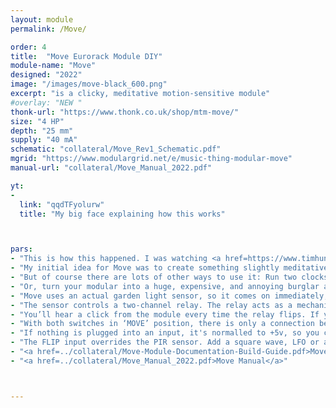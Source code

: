 ```yaml
---
layout: module
permalink: /Move/

order: 4
title:  "Move Eurorack Module DIY"
module-name: "Move"
designed: "2022"
image: "/images/move-black_600.png" 
excerpt: "is a clicky, meditative motion-sensitive module" 
#overlay: "NEW "
thonk-url: "https://www.thonk.co.uk/shop/mtm-move/" 
size: "4 HP"
depth: "25 mm"
supply: "40 mA"
schematic: "collateral/Move_Rev1_Schematic.pdf"
mgrid: "https://www.modulargrid.net/e/music-thing-modular-move"
manual-url: "collateral/Move_Manual_2022.pdf"

yt:
- 
  link: "qqdTFyolurw"
  title: "My big face explaining how this works"



pars:
- "This is how this happened. I was watching <a href=https://www.timhunkin.com/a241_component-videos.htm>The Secret Life of Components</a> with Tim Hunkin, the episode on Sensors, where he <a href=https://youtu.be/FNnP84tTSFY?t=2765>started talking about PIR Sensors</a> - those simple sensors inside garden lights that turn on when you move. "
- "My initial idea for Move was to create something slightly meditative: to 'lock' your modular so you can't get too close, or fiddle with it. You have to step back and listen, because any change cuts off the audio. "
- "But of course there are lots of other ways to use it: Run two clocks through the two switches, into one sequencer, and patterns will speed up or slow down depending on whether you're moving." 
- "Or, turn your modular into a huge, expensive, and annoying burglar alarm and cat-frightener." 
- "Move uses an actual garden light sensor, so it comes on immediately, then there's a delay for a couple of seconds before it switches off." 
- "The sensor controls a two-channel relay. The relay acts as a mechanical switch connecting each input with its output. It’s a completely passive connection - just a wire - so can actually be connected in either direction. It should be a perfect connection with no signal degradation. " 
- "You’ll hear a click from the module every time the relay flips. If you find this annoying while you’re not using the module, connect a cable from ‘Move’ to one of the inputs, and it will stop clicking." 
- "With both switches in ‘MOVE’ position, there is only a connection between input and output when the module detects movement (or during the 1-2 second delay after movement). With switches in ‘STOP’ the situation is reversed. Signal only passes when the module detects no movement. "
- "If nothing is plugged into an input, it's normalled to +5v, so you can use the movement as a gate signal."
- "The FLIP input overrides the PIR sensor. Add a square wave, LFO or any other signal, and the relay will flip each time it passes above the threshold, which is around or just below one volt. The relay is pretty fast, and can flip at low audio rates — this is very audible from the module itself. If you're interested in this idea, have a look at the <a href=https://www.tindie.com/products/hackmodular/1606-electro-magnetic-switch/>Hack Modular 1606 Electromagnetic Switch</a> or the <a href=https://gieskes.nl/eurorack/?file=relay-perc>Geiskes Relay-Perc</a>."
- "<a href=../collateral/Move-Module-Documentation-Build-Guide.pdf>Move Build Guide</a>" 
- "<a href=../collateral/Move_Manual_2022.pdf>Move Manual</a>"



---
```


